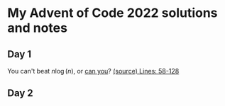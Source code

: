 # My Advent of Code 2022 solutions and notes

## Day 1 
You can't beat $n\log(n)$, or [can you](day1/README.md)? [(source) Lines: 58-128](day1/main.cpp)

## Day 2
